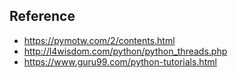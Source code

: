 ## Reference
* https://pymotw.com/2/contents.html
* http://l4wisdom.com/python/python_threads.php
* https://www.guru99.com/python-tutorials.html
